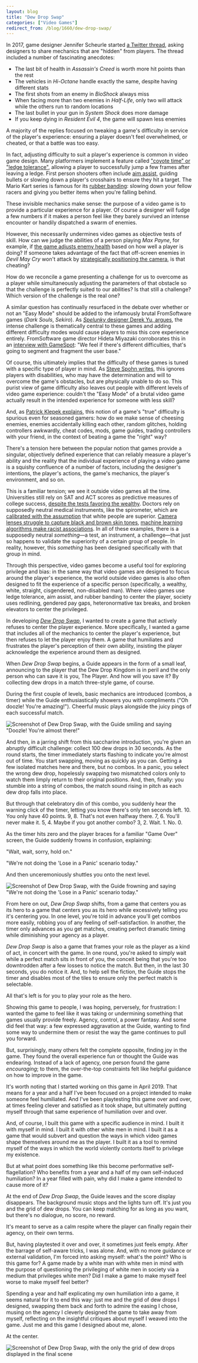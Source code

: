 ```yaml
---
layout: blog
title: "Dew Drop Swap"
categories: ["Video Games"]
redirect_from: /blog/1660/dew-drop-swap/
---
```


In 2017, game designer Jennifer Scheurle started [a Twitter thread](https://www.polygon.com/2017/9/2/16247112/video-game-developer-secrets), asking designers to share mechanics that are "hidden" from players. The thread included a number of fascinating anecdotes:

- The last bit of health in _Assassin's Creed_ is worth more hit points than the rest
- The vehicles in _Hi-Octane_ handle exactly the same, despite having different stats
- The first shots from an enemy in _BioShock_ always miss
- When facing more than two enemies in _Half-Life_, only two will attack while the others run to random locations
- The last bullet in your gun in _System Shock_ does more damage
- If you keep dying in _Resident Evil 4_, the game will spawn less enemies

A majority of the replies focused on tweaking a game's difficulty in service of the player's experience: ensuring a player doesn't feel overwhelmed, or cheated, or that a battle was too easy.

In fact, adjusting difficulty to suit a player's experience is common in video game design. Many platformers implement a feature called ["coyote time" or "ledge tolerance"](https://developer.amazon.com/blogs/appstore/post/9d2094ed-53cb-4a3a-a5cf-c7f34bca6cd3/coding-imprecise-controls-to-make-them-feel-more-precise), allowing a player to successfully jump a few frames after leaving a ledge. First person shooters often include [aim assist](https://www.quora.com/What-is-aim-assist-in-console-shooters-and-why-is-it-necessary), guiding bullets or slowing down a player's crosshairs to ensure they hit a target. The Mario Kart series is famous for its [rubber banding](http://intrinsicalgorithm.com/post-playem/2007/11/mario-kart-double-dash/): slowing down your fellow racers and giving you better items when you're falling behind.

These invisible mechanics make sense: the purpose of a video game is to provide a particular experience for a player. Of course a designer will fudge a few numbers if it makes a person feel like they barely survived an intense encounter or handily dispatched a swarm of enemies.

However, this necessarily undermines video games as objective tests of skill. How can we judge the abilities of a person playing _Max Payne_, for example, if [the game adjusts enemy health](https://www.destructoid.com/good-idea-bad-idea-dynamic-difficulty-adjustment-70591.phtml) based on how well a player is doing? If someone takes advantage of the fact that off-screen enemies in _Devil May Cry_ won't attack by [strategically positioning the camera](https://steamcommunity.com/app/220440/discussions/0/846944052828932236/), is that cheating?

How do we reconcile a game presenting a challenge for us to overcome as a player while simultaneously adjusting the parameters of that obstacle so that the challenge is perfectly suited to our abilities? Is that still a challenge? Which version of the challenge is the real one?

A similar question has continually resurfaced in the debate over whether or not an "Easy Mode" should be added to the infamously brutal FromSoftware games (_Dark Souls_, _Sekiro_). As [_Spelunky_ designer Derek Yu, argues](https://twitter.com/mossmouth/status/1112450125433958400), the intense challenge is thematically central to these games and adding different difficulty modes would cause players to miss this core experience entirely. FromSoftware game director Hideta Miyazaki corroborates this in an [interview with GameSpot](https://www.gamespot.com/articles/heres-why-dark-souls-bloodborne-and-sekiro-dont-ha/1100-6459827/): "We feel if there's different difficulties, that's going to segment and fragment the user base."

Of course, this ultimately implies that the difficulty of these games is tuned with a specific type of player in mind. As [Steve Spohn writes](https://www.digitaltrends.com/gaming/sekiro-shadows-die-twice-accessiblity-equal-mode/), this ignores players with disabilities, who may have the determination and will to overcome the game's obstacles, but are physically unable to do so. This purist view of game difficulty also leaves out people with different levels of video game experience: couldn't the "Easy Mode" of a brutal video game actually result in the intended experience for someone with less skill?

And, as [Patrick Klepek explains](https://www.vice.com/en/article/vbw9vb/weve-always-made-our-own-easy-modes-sekiro-is-no-exception), this notion of a game's "true" difficulty is spurious even for seasoned gamers: how do we make sense of cheesing enemies, enemies accidentally killing each other, random glitches, holding controllers awkwardly, cheat codes, mods, game guides, trading controllers with your friend, in the context of beating a game the "right" way?

There's a tension here between the popular notion that games provide a singular, objectively defined experience that can reliably measure a player's ability and the reality that the individual experience of playing a video game is a squishy confluence of a number of factors, including the designer's intentions, the player's actions, the game's mechanics, the player's environment, and so on.

This is a familiar tension; we see it outside video games all the time. Universities still rely on SAT and ACT scores as predictive measures of college success, [despite the tests favoring the wealthy](https://www.cnbc.com/2019/10/03/rich-students-get-better-sat-scores-heres-why.html). Doctors rely on supposedly neutral medical instruments, like the spirometer, which are [calibrated with the assumption](https://www.theatlantic.com/health/archive/2014/08/how-racism-creeps-into-medicine/378618/) that white people are superior. [Camera lenses struggle to capture black and brown skin tones](https://www.nytimes.com/2019/04/25/lens/sarah-lewis-racial-bias-photography.html), [machine learning algorithms make racist associations](https://www.theverge.com/2018/1/12/16882408/google-racist-gorillas-photo-recognition-algorithm-ai). In all of these examples, there is a supposedly neutral _something_—a test, an instrument, a challenge—that just so happens to validate the superiority of a certain group of people. In reality, however, this _something_ has been designed specifically with that group in mind.

Through this perspective, video games become a useful tool for exploring privilege and bias: in the same way that video games are designed to focus around the player's experience, the world outside video games is also often designed to fit the experience of a specific person (specifically, a wealthy, white, straight, cisgendered, non-disabled man). Where video games use ledge tolerance, aim assist, and rubber banding to center the player, society uses redlining, gendered pay gaps, heteronormative tax breaks, and broken elevators to center the privileged.

In developing [_Dew Drop Swap_](https://loganfranken.itch.io/dew-drop-swap), I wanted to create a game that actively refuses to center the player experience. More specifically, I wanted a game that includes all of the mechanics to center the player's experience, but then refuses to let the player enjoy them. A game that humiliates and frustrates the player's perception of their own ability, insisting the player acknowledge the experience around them as designed.

When _Dew Drop Swap_ begins, a Guide appears in the form of a small leaf, announcing to the player that the Dew Drop Kingdom is in peril and the only person who can save it is you, The Player. And how will you save it? By collecting dew drops in a match three-style game, of course.

During the first couple of levels, basic mechanics are introduced (combos, a timer) while the Guide enthusiastically showers you with compliments ("Oh doozle! You're amazing!"). Cheerful music plays alongside the juicy pings of each successful match.

![Screenshot of Dew Drop Swap, with the Guide smiling and saying "Doozle! You're almost there!"](/blog/images/dew_drop_swap_01-2.png)

And then, in a jarring shift from this saccharine introduction, you're given an abruptly difficult challenge: collect 100 dew drops in 30 seconds. As the round starts, the timer immediately starts flashing to indicate you're almost out of time. You start swapping, moving as quickly as you can. Getting a few isolated matches here and there, but no combos. In a panic, you select the wrong dew drop, hopelessly swapping two mismatched colors only to watch them limply return to their original positions. And, then, finally: you stumble into a string of combos, the match sound rising in pitch as each dew drop falls into place.

But through that celebratory din of this combo, you suddenly hear the warning click of the timer, letting you know there's only ten seconds left. 10. You only have 40 points. 9, 8. That's not even halfway there. 7, 6. You'll never make it. 5, 4. Maybe if you got another combo? 3, 2. Wait. 1. No. 0.

As the timer hits zero and the player braces for a familiar "Game Over" screen, the Guide suddenly frowns in confusion, explaining:

"Wait, wait, sorry, hold on."

"We're not doing the 'Lose in a Panic' scenario today."

And then unceremoniously shuttles you onto the next level.

![Screenshot of Dew Drop Swap, with the Guide frowning and saying "We're not doing the 'Lose in a Panic' scenario today."](/blog/images/dew_drop_swap_02.png)

From here on out, _Dew Drop Swap_ shifts, from a game that centers you as its hero to a game that centers you as its hero while excessively telling you it's centering you. In one level, you're told in advance you'll get combos more easily, robbing you of any feeling of self-satisfaction. In another, the timer only advances as you get matches, creating perfect dramatic timing while diminishing your agency as a player.

_Dew Drop Swap_ is also a game that frames your role as the player as a kind of act, in concert with the game. In one round, you're asked to simply wait while a perfect match sits in front of you, the conceit being that you're too downtrodden after a few losses to notice the match. But then, in the last 30 seconds, you do notice it. And, to help sell the fiction, the Guide stops the timer and disables most of the tiles to ensure only the perfect match is selectable.

All that's left is for you to play your role as the hero.

Showing this game to people, I was hoping, perversely, for frustration: I wanted the game to feel like it was taking or undermining something that games usually provide freely. Agency, control, a power fantasy. And some did feel that way: a few expressed aggravation at the Guide, wanting to find some way to undermine them or resist the way the game continues to pull you forward.

But, surprisingly, many others felt the complete opposite, finding joy in the game. They found the overall experience fun or thought the Guide was endearing. Instead of a lack of agency, one person found the game _encouraging_; to them, the over-the-top constraints felt like helpful guidance on how to improve in the game.

It's worth noting that I started working on this game in April 2019. That means for a year and a half I've been focused on a project intended to make someone feel humiliated. And I've been playtesting this game over and over, at times feeling clever and satisfied as it took shape, but ultimately putting myself through that same experience of humiliation over and over.

And, of course, I built this game with a specific audience in mind. I built it with myself in mind. I built it with other white men in mind. I built it as a game that would subvert and question the ways in which video games shape themselves around me as the player. I built it as a tool to remind myself of the ways in which the world violently contorts itself to privilege my existence.

But at what point does something like this become performative self-flagellation? Who benefits from a year and a half of my own self-induced humiliation? In a year filled with pain, why did I make a game intended to cause more of it?

At the end of _Dew Drop Swap_, the Guide leaves and the score display disappears. The background music stops and the lights turn off. It's just you and the grid of dew drops. You can keep matching for as long as you want, but there's no dialogue, no score, no reward.

It's meant to serve as a calm respite where the player can finally regain their agency, on their own terms.

But, having playtested it over and over, it sometimes just feels empty. After the barrage of self-aware tricks, I was alone. And, with no more guidance or external validation, I'm forced into asking myself: what's the point? Who is this game for? A game made by a white man with white men in mind with the purpose of questioning the privileging of white men in society via a medium that privileges white men? Did I make a game to make myself feel worse to make myself feel better?

Spending a year and half explicating my own humiliation into a game, it seems natural for it to end this way: just me and the grid of dew drops I designed, swapping them back and forth to admire the easing I chose, musing on the agency I cleverly designed the game to take away from myself, reflecting on the insightful critiques about myself I weaved into the game. Just me and this game I designed about me, alone.

At the center.

![Screenshot of Dew Drop Swap, with the only the grid of dew drops displayed in the final scene](/blog/images/dew_drop_swap_03.png)
